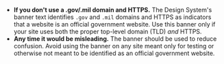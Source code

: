 - **If you don't use a .gov/.mil domain and HTTPS.** The Design System's banner text identifies `.gov` and `.mil` domains and HTTPS as indicators that a website is an official government website. Use this banner only if your site uses both the proper top-level domain (TLD) _and_ HTTPS.
- **Any time it would be misleading.** The banner should be used to reduce confusion. Avoid using the banner on any site meant only for testing or otherwise not meant to be identified as an official government website.
